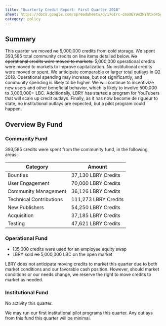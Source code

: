 ```yaml
---
title: "Quarterly Credit Report: First Quarter 2018"
sheet: https://docs.google.com/spreadsheets/d/17GIrc-cmoXEY9x3NYhtxd45g2mHnuJ7cjUy_TfmhLMA/edit?usp=sharing
category: policy
---
```


## Summary
This quarter we moved ~~no~~ 5,000,000 credits from cold storage. We spent 393,585 total community credits on line items detailed below. ~~No operational credits were moved to markets.~~ 5,000,000 operational credits were moved to markets to improve capitalization. No institutional credits were moved or spent. We anticipate comparable or larger total outlays in Q2 2018. Operational spending may increase, but not significantly, and community spending is likely to be higher. We will continue to incentivize new users and other beneficial behavior, which is likely to involve 500,000 to 3,000,000+ LBC. Additionally, LBRY has started a program for YouTubers that will scale up credit outlays. Finally, as it has now become de rigueur to state, no institutional outlays are expected, but a pilot program could happen.

## Overview By Fund

### Community Fund

393,585 credits were spent from the community fund, in the following areas:

| Category | Amount |
|---|---|
| Bounties | 37,130 LBRY Credits |
| User Engagement | 70,000 LBRY Credits |
| Community Management | 36,126 LBRY Credits |
| Technical Contributions | 111,273 LBRY Credits |
| New Publishers | 54,250 LBRY Credits |
| Acquisition | 37,185 LBRY Credits |
| Testing | 47,621 LBRY Credits |


### Operational Fund

* 135,000 credits were used for an employee equity swap
* LBRY sold ~~no~~ 5,000,000 LBC on the open market

LBRY does not anticipate moving credits to market this quarter due to both market conditions and our favorable cash position. However, should market conditions or our needs change, we reserve the right to move credits to market as needed.


### Institutional Fund

No activity this quarter.

We may run our first institutional pilot programs this quarter. Any outlays from this fund this quarter will be minimal.
